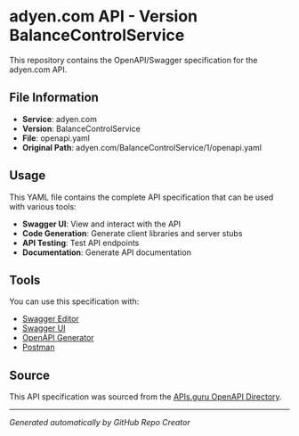 # adyen.com API - Version BalanceControlService

This repository contains the OpenAPI/Swagger specification for the adyen.com API.

## File Information

- **Service**: adyen.com
- **Version**: BalanceControlService
- **File**: openapi.yaml
- **Original Path**: adyen.com/BalanceControlService/1/openapi.yaml

## Usage

This YAML file contains the complete API specification that can be used with various tools:

- **Swagger UI**: View and interact with the API
- **Code Generation**: Generate client libraries and server stubs
- **API Testing**: Test API endpoints
- **Documentation**: Generate API documentation

## Tools

You can use this specification with:

- [Swagger Editor](https://editor.swagger.io/)
- [Swagger UI](https://swagger.io/tools/swagger-ui/)
- [OpenAPI Generator](https://openapi-generator.tech/)
- [Postman](https://www.postman.com/)

## Source

This API specification was sourced from the [APIs.guru OpenAPI Directory](https://github.com/APIs-guru/openapi-directory).

---

*Generated automatically by GitHub Repo Creator*
